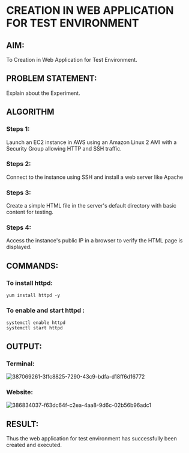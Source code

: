 # CREATION IN WEB APPLICATION FOR TEST ENVIRONMENT
## AIM:
To Creation in Web Application for Test Environment.
## PROBLEM STATEMENT:
Explain about the Experiment.

## ALGORITHM
 ### Steps 1:
 Launch an EC2 instance in AWS using an Amazon Linux 2 AMI with a Security Group allowing HTTP and SSH traffic.
 ### Steps 2:
 Connect to the instance using SSH and install a web server like Apache
 ### Steps 3:
 Create a simple HTML file in the server's default directory with basic content for testing.
 ### Steps 4:
 Access the instance's public IP in a browser to verify the HTML page is displayed.

## COMMANDS:
### To install httpd:
```
yum install httpd -y
```
### To enable and start httpd :
```
systemctl enable httpd
systemctl start httpd
```
## OUTPUT:
 ### Terminal:
![387069261-3ffc8825-7290-43c9-bdfa-d18ff6d16772](https://github.com/user-attachments/assets/95a8b123-86b5-4f82-b8e0-dffeada0cb21)
### Website:
 ![386834037-f63dc64f-c2ea-4aa8-9d6c-02b56b96adc1](https://github.com/user-attachments/assets/bc59d41c-00c4-4c0a-9890-00edb2dfbf6a)

## RESULT:
Thus the web application for test environment has successfully been created and executed.
 

  


